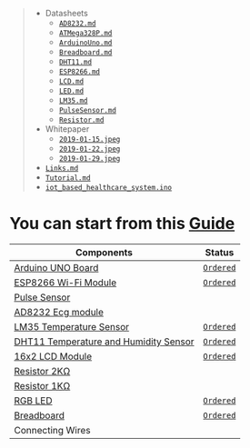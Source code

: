 
>  - Datasheets
>    - [`AD8232.md`](Project/Datasheets/AD8232.md)
>    - [`ATMega328P.md`](Project/Datasheets/ATMega328P.md)
>    - [`ArduinoUno.md`](Project/Datasheets/ArduinoUno.md)
>    - [`Breadboard.md`](Project/Datasheets/Breadboard.md)
>    - [`DHT11.md`](Project/Datasheets/DHT11.md)
>    - [`ESP8266.md`](Project/Datasheets/ESP8266.md)
>    - [`LCD.md`](Project/Datasheets/LCD.md)
>    - [`LED.md`](Project/Datasheets/LED.md)
>    - [`LM35.md`](Project/Datasheets/LM35.md)
>    - [`PulseSensor.md`](Project/Datasheets/PulseSensor.md)
>    - [`Resistor.md`](Project/Datasheets/Resistor.md)
>  - Whitepaper
>     - [`2019-01-15.jpeg`](Project/Whitepaper/2019-01-15.jpeg)
>     - [`2019-01-22.jpeg`](Project/Whitepaper/2019-01-22.jpeg)
>     - [`2019-01-29.jpeg`](Project/Whitepaper/2019-01-29.jpeg)
>   - [`Links.md`](Project/Links.md)
>   - [`Tutorial.md`](Project/Tutorial.md)
>   - [`iot_based_healthcare_system.ino`](Project/iot_based_healthcare_system.ino)

# You can start from this [Guide](Project/Tutorial.md)

| Components | Status |
| ------------- | ------ |
| [Arduino UNO Board](Project/Datasheets/ArduinoUno.md) | [`Ordered`](https://saudi.souq.com/sa-en/arduino-uno-r3-6186780/i/) |
| [ESP8266 Wi-Fi Module](Project/Datasheets/ESP8266.md) | [`Ordered`](https://saudi.souq.com/sa-en/esp8266-%D9%82%D8%B7%D8%B9%D8%A9-%D9%88%D8%A7%D9%8A-%D9%81%D8%A7%D9%8A-%D9%84%D9%84%D9%88%D8%AD%D8%A7%D8%AA-%D8%A7%D9%84%D8%A7%D8%B1%D8%AF%D9%88%D9%8A%D9%86%D9%88-arduino-10640385/i/) |
| [Pulse Sensor](Project/Datasheets/PulseSensor.md) |  |
| [AD8232 Ecg module](Project/Datasheets/AD8232.md) |  |
| [LM35 Temperature Sensor](Project/Datasheets/LM35.md) | [`Ordered`](https://saudi.souq.com/sa-en/the-lm35-thermometer-is-compatible-with-the-arduino-22661296/i/) |
| [DHT11 Temperature and Humidity Sensor](Project/Datasheets/DHT11.md) | [`Ordered`](https://saudi.souq.com/sa-en/dht11-temperature-and-humidity-sensor-29887909/i/) |
| [16x2 LCD Module](Project/Datasheets/LCD.md) | [`Ordered`](https://saudi.souq.com/sa-en/lcd1602-blue-backlight-lcd-display-adapter-plate-for-arduino-12159357/i/) |
| [Resistor 2KΩ](Project/Datasheets/Resistor.md) |  |
| [Resistor 1KΩ](Project/Datasheets/Resistor.md) |  |
| [RGB LED](Project/Datasheets/LED.md) | [`Ordered`](https://saudi.souq.com/sa-en/rgb-led-for-arduino-raspberry-pi-22518541/i/) |
| [Breadboard](Project/Datasheets/Breadboard.md) | [`Ordered`](https://saudi.souq.com/sa-en/mini-400-points-solderless-bread-board-breadboard-arduino-raspberry-pi-11418473/i/) |
| Connecting Wires |  |
